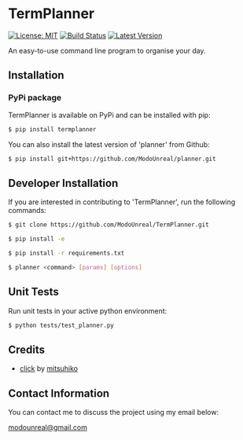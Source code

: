 # TermPlanner
[![License: MIT](https://img.shields.io/badge/License-MIT-yellow.svg)](https://opensource.org/licenses/MIT)
[![Build Status](https://travis-ci.org/ModoUnreal/TermPlanner.svg?branch=master)](https://travis-ci.org/ModoUnreal/TermPlanner)
[![Latest Version](https://pypip.in/version/<termplanner>/badge.svg)](https://pypi.python.org/pypi/<termplanner>/)

An easy-to-use command line program to organise your day.

## Installation

### PyPi package
TermPlanner is available on PyPi and can be installed with pip:

```bash
$ pip install termplanner
```

You can also install the latest version of 'planner' from Github:
```bash
$ pip install git+https://github.com/ModoUnreal/planner.git
```

## Developer Installation
If you are interested in contributing to 'TermPlanner', run the following commands:

```bash
$ git clone https://github.com/ModoUnreal/TermPlanner.git

$ pip install -e

$ pip install -r requirements.txt

$ planner <command> [params] [options]

```

## Unit Tests
Run unit tests in your active python environment:

```bash
$ python tests/test_planner.py

```

## Credits
* [click](https://github.com/pallets/click) by [mitsuhiko](https://github.com/mitsuhiko)

## Contact Information
You can contact me to discuss the project using my email below:

modounreal@gmail.com
